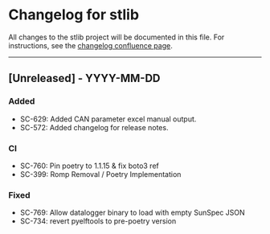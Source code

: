 # Changelog for stlib

All changes to the stlib project will be documented in this file.
For instructions, see the [changelog confluence page](https://epcpower.atlassian.net/l/c/zM7wz0at).

-------------------------------------------------------------------------------

## [Unreleased] - YYYY-MM-DD

### Added

- SC-629: Added CAN parameter excel manual output.
- SC-572: Added changelog for release notes.

### CI

- SC-760: Pin poetry to 1.1.15 & fix boto3 ref
- SC-399: Romp Removal / Poetry Implementation

### Fixed

- SC-769: Allow datalogger binary to load with empty SunSpec JSON
- SC-734: revert pyelftools to pre-poetry version
